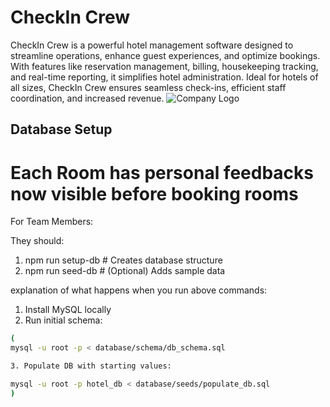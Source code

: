 # CheckIn Crew
CheckIn Crew is a powerful hotel management software designed to streamline operations, enhance guest experiences, and optimize bookings. With features like reservation management, billing, housekeeping tracking, and real-time reporting, it simplifies hotel administration. Ideal for hotels of all sizes, CheckIn Crew ensures seamless check-ins, efficient staff coordination, and increased revenue.
![Company Logo](https://github.com/user-attachments/assets/c1a6580b-5db3-4a07-a4f1-5731e614969a)

## Database Setup

#  Each Room has personal feedbacks now visible before booking rooms

For Team Members:

They should:

1. npm run setup-db  # Creates database structure
2. npm run seed-db   # (Optional) Adds sample data

explanation of what happens when you run above commands:

1. Install MySQL locally
2. Run initial schema:
```bash
(
mysql -u root -p < database/schema/db_schema.sql

3. Populate DB with starting values:

mysql -u root -p hotel_db < database/seeds/populate_db.sql 
)